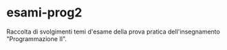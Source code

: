 # esami-prog2
Raccolta di svolgimenti temi d'esame della prova pratica dell'insegnamento "Programmazione II".
